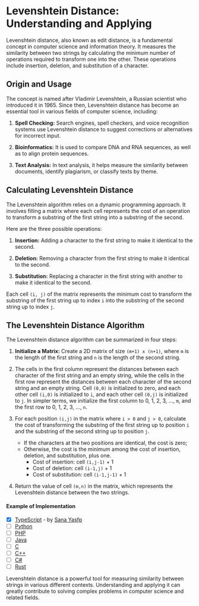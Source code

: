 # Levenshtein Distance: Understanding and Applying

Levenshtein distance, also known as edit distance, is a fundamental concept in computer science and information theory. It measures the similarity between two strings by calculating the minimum number of operations required to transform one into the other. These operations include insertion, deletion, and substitution of a character.

## Origin and Usage

The concept is named after Vladimir Levenshtein, a Russian scientist who introduced it in 1965. Since then, Levenshtein distance has become an essential tool in various fields of computer science, including:

1. **Spell Checking:** Search engines, spell checkers, and voice recognition systems use Levenshtein distance to suggest corrections or alternatives for incorrect input.

2. **Bioinformatics:** It is used to compare DNA and RNA sequences, as well as to align protein sequences.

3. **Text Analysis:** In text analysis, it helps measure the similarity between documents, identify plagiarism, or classify texts by theme.

## Calculating Levenshtein Distance

The Levenshtein algorithm relies on a dynamic programming approach. It involves filling a matrix where each cell represents the cost of an operation to transform a substring of the first string into a substring of the second.

Here are the three possible operations:

1. **Insertion:** Adding a character to the first string to make it identical to the second.

2. **Deletion:** Removing a character from the first string to make it identical to the second.

3. **Substitution:** Replacing a character in the first string with another to make it identical to the second.

Each cell `(i, j)` of the matrix represents the minimum cost to transform the substring of the first string up to index `i` into the substring of the second string up to index `j`.

## The Levenshtein Distance Algorithm

The Levenshtein distance algorithm can be summarized in four steps:

1. **Initialize a Matrix:** Create a 2D matrix of size `(m+1) x (n+1)`, where `m` is the length of the first string and `n` is the length of the second string.

2. The cells in the first column represent the distances between each character of the first string and an empty string, while the cells in the first row represent the distances between each character of the second string and an empty string. Cell `(0,0)` is initialized to zero, and each other cell `(i,0)` is initialized to `i`, and each other cell `(0,j)` is initialized to `j`. In simpler terms, we initialize the first column to 0, 1, 2, 3, ..., `m`, and the first row to 0, 1, 2, 3, ..., `n`.

3. For each position `(i,j)` in the matrix where `i > 0` and `j > 0`, calculate the cost of transforming the substring of the first string up to position `i` and the substring of the second string up to position `j`.

    - If the characters at the two positions are identical, the cost is zero;
    - Otherwise, the cost is the minimum among the cost of insertion, deletion, and substitution, plus one.
        - Cost of insertion: cell `(i,j-1)` + 1
        - Cost of deletion: cell `(i-1,j)` + 1
        - Cost of substitution: cell `(i-1,j-1)` + 1

4. Return the value of cell `(m,n)` in the matrix, which represents the Levenshtein distance between the two strings.

#### Example of Implementation

- [x] [TypeScript](./levenshtein.ts) - by [Sana Yasfp](https://github.com/sanayasfp)
- [ ] [Python](./levenshtein.py)
- [ ] [PHP](./levenshtein.php)
- [ ] [Java](./Levenshtein.java)
- [ ] [C](./levenshtein.c)
- [ ] [C++](./levenshtein.cpp)
- [ ] [C#](./Levenshtein.cs)
- [ ] [Rust](./levenshtein.rs)

Levenshtein distance is a powerful tool for measuring similarity between strings in various different contexts. Understanding and applying it can greatly contribute to solving complex problems in computer science and related fields.